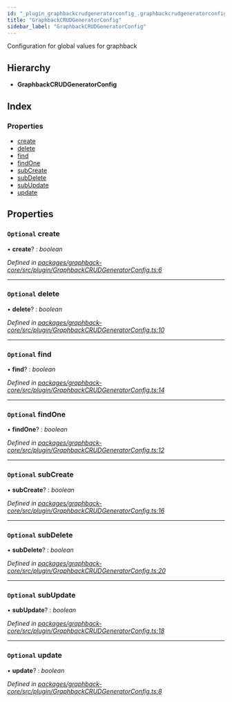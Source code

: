 ```yaml
---
id: "_plugin_graphbackcrudgeneratorconfig_.graphbackcrudgeneratorconfig"
title: "GraphbackCRUDGeneratorConfig"
sidebar_label: "GraphbackCRUDGeneratorConfig"
---
```


Configuration for global values for graphback

## Hierarchy

* **GraphbackCRUDGeneratorConfig**

## Index

### Properties

* [create](_plugin_graphbackcrudgeneratorconfig_.graphbackcrudgeneratorconfig.md#optional-create)
* [delete](_plugin_graphbackcrudgeneratorconfig_.graphbackcrudgeneratorconfig.md#optional-delete)
* [find](_plugin_graphbackcrudgeneratorconfig_.graphbackcrudgeneratorconfig.md#optional-find)
* [findOne](_plugin_graphbackcrudgeneratorconfig_.graphbackcrudgeneratorconfig.md#optional-findone)
* [subCreate](_plugin_graphbackcrudgeneratorconfig_.graphbackcrudgeneratorconfig.md#optional-subcreate)
* [subDelete](_plugin_graphbackcrudgeneratorconfig_.graphbackcrudgeneratorconfig.md#optional-subdelete)
* [subUpdate](_plugin_graphbackcrudgeneratorconfig_.graphbackcrudgeneratorconfig.md#optional-subupdate)
* [update](_plugin_graphbackcrudgeneratorconfig_.graphbackcrudgeneratorconfig.md#optional-update)

## Properties

### `Optional` create

• **create**? : *boolean*

*Defined in [packages/graphback-core/src/plugin/GraphbackCRUDGeneratorConfig.ts:6](https://github.com/aerogear/graphback/blob/bc616b51/packages/graphback-core/src/plugin/GraphbackCRUDGeneratorConfig.ts#L6)*

___

### `Optional` delete

• **delete**? : *boolean*

*Defined in [packages/graphback-core/src/plugin/GraphbackCRUDGeneratorConfig.ts:10](https://github.com/aerogear/graphback/blob/bc616b51/packages/graphback-core/src/plugin/GraphbackCRUDGeneratorConfig.ts#L10)*

___

### `Optional` find

• **find**? : *boolean*

*Defined in [packages/graphback-core/src/plugin/GraphbackCRUDGeneratorConfig.ts:14](https://github.com/aerogear/graphback/blob/bc616b51/packages/graphback-core/src/plugin/GraphbackCRUDGeneratorConfig.ts#L14)*

___

### `Optional` findOne

• **findOne**? : *boolean*

*Defined in [packages/graphback-core/src/plugin/GraphbackCRUDGeneratorConfig.ts:12](https://github.com/aerogear/graphback/blob/bc616b51/packages/graphback-core/src/plugin/GraphbackCRUDGeneratorConfig.ts#L12)*

___

### `Optional` subCreate

• **subCreate**? : *boolean*

*Defined in [packages/graphback-core/src/plugin/GraphbackCRUDGeneratorConfig.ts:16](https://github.com/aerogear/graphback/blob/bc616b51/packages/graphback-core/src/plugin/GraphbackCRUDGeneratorConfig.ts#L16)*

___

### `Optional` subDelete

• **subDelete**? : *boolean*

*Defined in [packages/graphback-core/src/plugin/GraphbackCRUDGeneratorConfig.ts:20](https://github.com/aerogear/graphback/blob/bc616b51/packages/graphback-core/src/plugin/GraphbackCRUDGeneratorConfig.ts#L20)*

___

### `Optional` subUpdate

• **subUpdate**? : *boolean*

*Defined in [packages/graphback-core/src/plugin/GraphbackCRUDGeneratorConfig.ts:18](https://github.com/aerogear/graphback/blob/bc616b51/packages/graphback-core/src/plugin/GraphbackCRUDGeneratorConfig.ts#L18)*

___

### `Optional` update

• **update**? : *boolean*

*Defined in [packages/graphback-core/src/plugin/GraphbackCRUDGeneratorConfig.ts:8](https://github.com/aerogear/graphback/blob/bc616b51/packages/graphback-core/src/plugin/GraphbackCRUDGeneratorConfig.ts#L8)*
